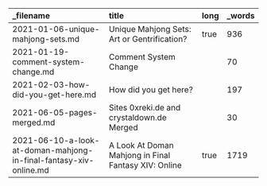 | _filename                                                         | title                                                | long | _words |
| :---------------------------------------------------------------- | :--------------------------------------------------- | :--- | :----- |
| 2021-01-06-unique-mahjong-sets.md                                 | Unique Mahjong Sets: Art or Gentrification?          | true | 936    |
| 2021-01-19-comment-system-change.md                               | Comment System Change                                |      | 70     |
| 2021-02-03-how-did-you-get-here.md                                | How did you get here?                                |      | 197    |
| 2021-06-05-pages-merged.md                                        | Sites 0xreki.de and crystaldown.de Merged            |      | 30     |
| 2021-06-10-a-look-at-doman-mahjong-in-final-fantasy-xiv-online.md | A Look At Doman Mahjong in Final Fantasy XIV: Online | true | 1719   |
